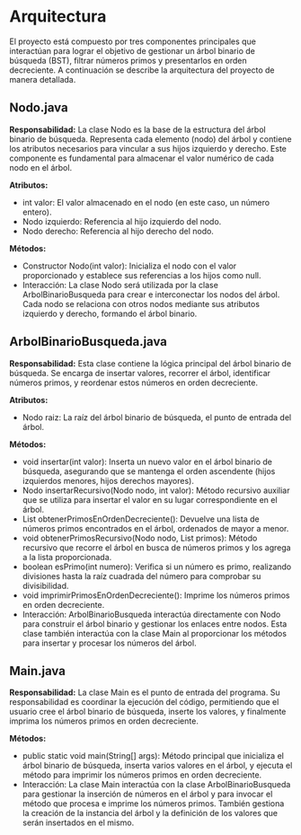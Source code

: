 # Arquitectura

El proyecto está compuesto por tres componentes principales que interactúan para lograr el objetivo de gestionar un árbol binario de búsqueda (BST), filtrar números primos y presentarlos en orden decreciente. A continuación se describe la arquitectura del proyecto de manera detallada.

## Nodo.java
**Responsabilidad:** La clase Nodo es la base de la estructura del árbol binario de búsqueda. Representa cada elemento (nodo) del árbol y contiene los atributos necesarios para vincular a sus hijos izquierdo y derecho. Este componente es fundamental para almacenar el valor numérico de cada nodo en el árbol.

**Atributos:**
- int valor: El valor almacenado en el nodo (en este caso, un número entero).
- Nodo izquierdo: Referencia al hijo izquierdo del nodo.
- Nodo derecho: Referencia al hijo derecho del nodo.

**Métodos:**
- Constructor Nodo(int valor): Inicializa el nodo con el valor proporcionado y establece sus referencias a los hijos como null.
- Interacción: La clase Nodo será utilizada por la clase ArbolBinarioBusqueda para crear e interconectar los nodos del árbol. Cada nodo se relaciona con otros nodos mediante sus atributos izquierdo y derecho, formando el árbol binario.

## ArbolBinarioBusqueda.java
**Responsabilidad:** Esta clase contiene la lógica principal del árbol binario de búsqueda. Se encarga de insertar valores, recorrer el árbol, identificar números primos, y reordenar estos números en orden decreciente.

**Atributos:**
- Nodo raiz: La raíz del árbol binario de búsqueda, el punto de entrada del árbol.

**Métodos:**
- void insertar(int valor): Inserta un nuevo valor en el árbol binario de búsqueda, asegurando que se mantenga el orden ascendente (hijos izquierdos menores, hijos derechos mayores).
- Nodo insertarRecursivo(Nodo nodo, int valor): Método recursivo auxiliar que se utiliza para insertar el valor en su lugar correspondiente en el árbol.
- List<Integer> obtenerPrimosEnOrdenDecreciente(): Devuelve una lista de números primos encontrados en el árbol, ordenados de mayor a menor.
- void obtenerPrimosRecursivo(Nodo nodo, List<Integer> primos): Método recursivo que recorre el árbol en busca de números primos y los agrega a la lista proporcionada.
- boolean esPrimo(int numero): Verifica si un número es primo, realizando divisiones hasta la raíz cuadrada del número para comprobar su divisibilidad.
- void imprimirPrimosEnOrdenDecreciente(): Imprime los números primos en orden decreciente.
- Interacción: ArbolBinarioBusqueda interactúa directamente con Nodo para construir el árbol binario y gestionar los enlaces entre nodos. Esta clase también interactúa con la clase Main al proporcionar los métodos para insertar y procesar los números del árbol.

## Main.java
**Responsabilidad:** La clase Main es el punto de entrada del programa. Su responsabilidad es coordinar la ejecución del código, permitiendo que el usuario cree el árbol binario de búsqueda, inserte los valores, y finalmente imprima los números primos en orden decreciente.

**Métodos:**
- public static void main(String[] args): Método principal que inicializa el árbol binario de búsqueda, inserta varios valores en el árbol, y ejecuta el método para imprimir los números primos en orden decreciente.
- Interacción: La clase Main interactúa con la clase ArbolBinarioBusqueda para gestionar la inserción de números en el árbol y para invocar el método que procesa e imprime los números primos. También gestiona la creación de la instancia del árbol y la definición de los valores que serán insertados en el mismo.